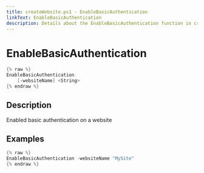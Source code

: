 ```yaml
---
title: createWebsite.ps1 - EnableBasicAuthentication
linkText: EnableBasicAuthentication
description: Details about the EnableBasicAuthentication function in createWebsite.ps1 helper script
---
```


# EnableBasicAuthentication

```PowerShell
{% raw %}
EnableBasicAuthentication
    [-websiteName] <String>
{% endraw %}
```

## Description

Enabled basic authentication on a website

## Examples

```PowerShell
{% raw %}
EnableBasicAuthentication -websiteName "MySite"
{% endraw %}
```
